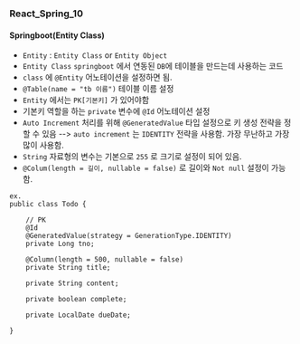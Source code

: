 ### React_Spring_10

#### Springboot(Entity Class)
- `Entity` : `Entity Class` or `Entity Object`
- `Entity Class` `springboot` 에서 연동된 `DB`에 테이블을 만드는데 사용하는 코드
- `class` 에 `@Entity` 어노테이션을 설정하면 됨.
- `@Table(name = "tb 이름")` 테이블 이름 설정
- `Entity` 에서는 `PK[기본키]` 가 있어야함
- 기본키 역할을 하는 `private` 변수에 `@Id` 어노테이션 설정
- `Auto Increment` 처리를 위해 `@GeneratedValue` 타입 설정으로 키 생성 전략을 정할 수 있음 --> `auto increment` 는 `IDENTITY` 전략을 사용함. 가장 무난하고 가장 많이 사용함.
- `String` 자료형의 변수는 기본으로 `255` 로 크기로 설정이 되어 있음.
- `@Colum(length = 길이, nullable = false)` 로 길이와 `Not null` 설정이 가능함.

```
ex.
public class Todo {

    // PK
    @Id
    @GeneratedValue(strategy = GenerationType.IDENTITY)
    private Long tno;

    @Column(length = 500, nullable = false)
    private String title;

    private String content;

    private boolean complete;

    private LocalDate dueDate;

}
```